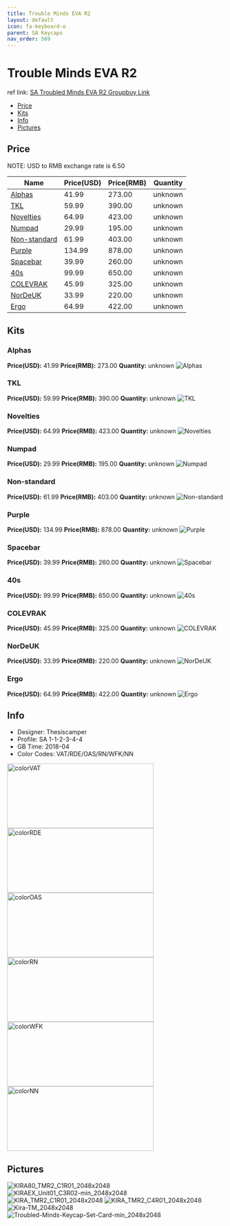 ```yaml
---
title: Trouble Minds EVA R2
layout: default
icon: fa-keyboard-o
parent: SA Keycaps
nav_order: 569
---
```


# Trouble Minds EVA R2

ref link: [SA Troubled Minds EVA R2 Groupbuy Link](https://kono.store/products/sa-troubled-minds-keycap-set)

* [Price](#price)
* [Kits](#kits)
* [Info](#info)
* [Pictures](#pictures)

## Price

NOTE: USD to RMB exchange rate is 6.50

| Name          | Price(USD)    | Price(RMB)  | Quantity |
| ------------- | ------------- | ----------- | -------- |
|[Alphas](#alphas)|41.99|273.00|unknown|
|[TKL](#tkl)|59.99|390.00|unknown|
|[Novelties](#novelties)|64.99|423.00|unknown|
|[Numpad](#numpad)|29.99|195.00|unknown|
|[Non-standard](#non-standard)|61.99|403.00|unknown|
|[Purple](#purple)|134.99|878.00|unknown|
|[Spacebar](#spacebar)|39.99|260.00|unknown|
|[40s](#40s)|99.99|650.00|unknown|
|[COLEVRAK](#colevrak)|45.99|325.00|unknown|
|[NorDeUK](#nordeuk)|33.99|220.00|unknown|
|[Ergo](#ergo)|64.99|422.00|unknown|

## Kits
### Alphas
**Price(USD):** 41.99    **Price(RMB):** 273.00    **Quantity:** unknown
<img src="{{ 'assets/images/sa-keycaps/evar2/kits_pics/alphas.png' | relative_url }}" alt="Alphas" class="image featured">

### TKL
**Price(USD):** 59.99    **Price(RMB):** 390.00    **Quantity:** unknown
<img src="{{ 'assets/images/sa-keycaps/evar2/kits_pics/tkl.png' | relative_url }}" alt="TKL" class="image featured">

### Novelties
**Price(USD):** 64.99    **Price(RMB):** 423.00    **Quantity:** unknown
<img src="{{ 'assets/images/sa-keycaps/evar2/kits_pics/novelties.png' | relative_url }}" alt="Novelties" class="image featured">

### Numpad
**Price(USD):** 29.99    **Price(RMB):** 195.00    **Quantity:** unknown
<img src="{{ 'assets/images/sa-keycaps/evar2/kits_pics/numpad.png' | relative_url }}" alt="Numpad" class="image featured">

### Non-standard
**Price(USD):** 61.99    **Price(RMB):** 403.00    **Quantity:** unknown
<img src="{{ 'assets/images/sa-keycaps/evar2/kits_pics/non-standard.png' | relative_url }}" alt="Non-standard" class="image featured">

### Purple
**Price(USD):** 134.99    **Price(RMB):** 878.00    **Quantity:** unknown
<img src="{{ 'assets/images/sa-keycaps/evar2/kits_pics/purple.png' | relative_url }}" alt="Purple" class="image featured">

### Spacebar
**Price(USD):** 39.99    **Price(RMB):** 260.00    **Quantity:** unknown
<img src="{{ 'assets/images/sa-keycaps/evar2/kits_pics/spacebar.png' | relative_url }}" alt="Spacebar" class="image featured">

### 40s
**Price(USD):** 99.99    **Price(RMB):** 650.00    **Quantity:** unknown
<img src="{{ 'assets/images/sa-keycaps/evar2/kits_pics/40s.png' | relative_url }}" alt="40s" class="image featured">

### COLEVRAK
**Price(USD):** 45.99    **Price(RMB):** 325.00    **Quantity:** unknown
<img src="{{ 'assets/images/sa-keycaps/evar2/kits_pics/colevrak.png' | relative_url }}" alt="COLEVRAK" class="image featured">

### NorDeUK
**Price(USD):** 33.99    **Price(RMB):** 220.00    **Quantity:** unknown
<img src="{{ 'assets/images/sa-keycaps/evar2/kits_pics/nordeuk.png' | relative_url }}" alt="NorDeUK" class="image featured">

### Ergo
**Price(USD):** 64.99    **Price(RMB):** 422.00    **Quantity:** unknown
<img src="{{ 'assets/images/sa-keycaps/evar2/kits_pics/ergo.png' | relative_url }}" alt="Ergo" class="image featured">

## Info
* Designer:  Thesiscamper
* Profile: SA 1-1-2-3-4-4
* GB Time: 2018-04
* Color Codes: VAT/RDE/OAS/RN/WFK/NN  
<img src="{{ 'assets/images/sa-keycaps/SP_ColorCodes/abs/SP_Abs_ColorCodes_VAT.png' | relative_url }}" alt="colorVAT" height="150" width="340">
<img src="{{ 'assets/images/sa-keycaps/SP_ColorCodes/abs/SP_Abs_ColorCodes_RDE.png' | relative_url }}" alt="colorRDE" height="150" width="340">
<img src="{{ 'assets/images/sa-keycaps/SP_ColorCodes/abs/SP_Abs_ColorCodes_OAS.png' | relative_url }}" alt="colorOAS" height="150" width="340">
<img src="{{ 'assets/images/sa-keycaps/SP_ColorCodes/abs/SP_Abs_ColorCodes_RN.png' | relative_url }}" alt="colorRN" height="150" width="340">
<img src="{{ 'assets/images/sa-keycaps/SP_ColorCodes/abs/SP_Abs_ColorCodes_WFK.png' | relative_url }}" alt="colorWFK" height="150" width="340">
<img src="{{ 'assets/images/sa-keycaps/SP_ColorCodes/abs/SP_Abs_ColorCodes_NN.png' | relative_url }}" alt="colorNN" height="150" width="340">

## Pictures
<img src="{{ 'assets/images/sa-keycaps/evar2/rendering_pics/KIRA80_TMR2_C1R01_2048x2048.png' | relative_url }}" alt="KIRA80_TMR2_C1R01_2048x2048" class="image featured">
<img src="{{ 'assets/images/sa-keycaps/evar2/rendering_pics/KIRAEX_Unit01_C3R02-min_2048x2048.png' | relative_url }}" alt="KIRAEX_Unit01_C3R02-min_2048x2048" class="image featured">
<img src="{{ 'assets/images/sa-keycaps/evar2/rendering_pics/KIRA_TMR2_C1R01_2048x2048.png' | relative_url }}" alt="KIRA_TMR2_C1R01_2048x2048" class="image featured">
<img src="{{ 'assets/images/sa-keycaps/evar2/rendering_pics/KIRA_TMR2_C4R01_2048x2048.png' | relative_url }}" alt="KIRA_TMR2_C4R01_2048x2048" class="image featured">
<img src="{{ 'assets/images/sa-keycaps/evar2/rendering_pics/Kira-TM_2048x2048.png' | relative_url }}" alt="Kira-TM_2048x2048" class="image featured">
<img src="{{ 'assets/images/sa-keycaps/evar2/rendering_pics/Troubled-Minds-Keycap-Set-Card-min_2048x2048.png' | relative_url }}" alt="Troubled-Minds-Keycap-Set-Card-min_2048x2048" class="image featured">
